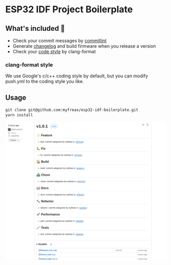 # ESP32 IDF Project Boilerplate

## What's included 🚀
- Check your commit messages by [commitlint](https://github.com/conventional-changelog/commitlint)
- Generate [changelog](https://github.com/mikepenz/release-changelog-builder-action) and build firmware when you release a version
- Check your [code style](https://github.com/jidicula/clang-format-action) by clang-format

### clang-format style
We use Google's c/c++ coding style by default, but you can modify push.yml to the coding style you like.

## Usage
```
git clone git@github.com:myfreax/esp32-idf-boilerplate.git
yarn install
```
![esp_idf](./docs/screen.png)